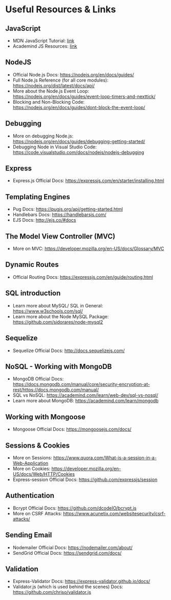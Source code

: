 # Useful Resources & Links
## JavaScript
- MDN JavaScript Tutorial: [link](https://developer.mozilla.org/en-US/docs/Learn/JavaScript)
- Academind JS Resources: [link](https://academind.com/learn/javascript)
## NodeJS
- Official Node.js Docs: https://nodejs.org/en/docs/guides/
- Full Node.js Reference (for all core modules): https://nodejs.org/dist/latest/docs/api/
- More about the Node.js Event Loop: https://nodejs.org/en/docs/guides/event-loop-timers-and-nexttick/
- Blocking and Non-Blocking Code: https://nodejs.org/en/docs/guides/dont-block-the-event-loop/
## Debugging
- More on debugging Node.js: https://nodejs.org/en/docs/guides/debugging-getting-started/
- Debugging Node in Visual Studio Code: https://code.visualstudio.com/docs/nodejs/nodejs-debugging
## Express
- Express.js Official Docs: https://expressjs.com/en/starter/installing.html
## Templating Engines
- Pug Docs: https://pugjs.org/api/getting-started.html
- Handlebars Docs: https://handlebarsjs.com/
- EJS Docs: http://ejs.co/#docs
## The Model View Controller (MVC)
- More on MVC: https://developer.mozilla.org/en-US/docs/Glossary/MVC
## Dynamic Routes
- Official Routing Docs: https://expressjs.com/en/guide/routing.html
## SQL introduction
- Learn more about MySQL/ SQL in General: https://www.w3schools.com/sql/
- Learn more about the Node MySQL Package: https://github.com/sidorares/node-mysql2
## Sequelize
- Sequelize Official Docs: http://docs.sequelizejs.com/
## NoSQL - Working with MongoDB
- MongoDB Official Docs: https://docs.mongodb.com/manual/core/security-encryption-at-rest/https://docs.mongodb.com/manual/
- SQL vs NoSQL: https://academind.com/learn/web-dev/sql-vs-nosql/
- Learn more about MongoDB: https://academind.com/learn/mongodb
## Working with Mongoose
- Mongoose Official Docs: https://mongoosejs.com/docs/
## Sessions & Cookies
- More on Sessions: https://www.quora.com/What-is-a-session-in-a-Web-Application
- More on Cookies: https://developer.mozilla.org/en-US/docs/Web/HTTP/Cookies
- Express-session Official Docs: https://github.com/expressjs/session
## Authentication
- Bcrypt Official Docs: https://github.com/dcodeIO/bcrypt.js
- More on CSRF Attacks: https://www.acunetix.com/websitesecurity/csrf-attacks/
## Sending Email
- Nodemailer Official Docs: https://nodemailer.com/about/
- SendGrid Official Docs: https://sendgrid.com/docs/
## Validation
- Express-Validator Docs: https://express-validator.github.io/docs/
- Validator.js (which is used behind the scenes) Docs: https://github.com/chriso/validator.js